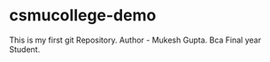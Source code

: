 # csmucollege-demo
This is my first git Repository.
Author - Mukesh Gupta. 
Bca Final year Student. 
